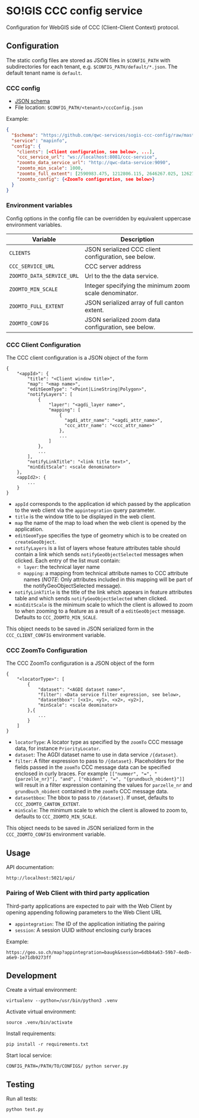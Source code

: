 SO!GIS CCC config service
=========================

Configuration for WebGIS side of CCC (Client-Client Context) protocol.


Configuration
-------------

The static config files are stored as JSON files in `$CONFIG_PATH` with subdirectories for each tenant,
e.g. `$CONFIG_PATH/default/*.json`. The default tenant name is `default`.

### CCC config

* [JSON schema](schemas/sogis-ccc-config.json)
* File location: `$CONFIG_PATH/<tenant>/cccConfig.json`

Example:
```json
{
  "$schema": "https://github.com/qwc-services/sogis-ccc-config/raw/master/schemas/sogis-ccc-config.json",
  "service": "mapinfo",
  "config": {
    "clients": [<Client configuration, see below>, ...],
    "ccc_service_url": "ws://localhost:8081/ccc-service",
    "zoomto_data_service_url": "http://qwc-data-service:9090",
    "zoomto_min_scale": 1000,
    "zoomto_full_extent": [2590983.475, 1212806.115, 2646267.025, 1262755.009],
    "zoomto_config": {<ZoomTo configuration, see below>}
  }
}
```


### Environment variables

Config options in the config file can be overridden by equivalent uppercase environment variables.

|          Variable         |                      Description                       |
|---------------------------|--------------------------------------------------------|
| `CLIENTS`                 | JSON serialized CCC client configuration, see below.   |
| `CCC_SERVICE_URL`         | CCC server address                                     |
| `ZOOMTO_DATA_SERVICE_URL` | Url to the the data service.                           |
| `ZOOMTO_MIN_SCALE`        | Integer specifying the minimum zoom scale denominator. |
| `ZOOMTO_FULL_EXTENT`      | JSON serialized array of full canton extent.           |
| `ZOOMTO_CONFIG`           | JSON serialized zoom data configuration, see below.    |


### CCC Client Configuration

The CCC client configuration is a JSON object of the form

    {
        "<appId>": {
            "title": "<Client window title>",
            "map": "<map name>",
            "editGeomType": "<Point|LineString|Polygon>",
            "notifyLayers": [
                {
                    "layer": "<agdi_layer name>",
                    "mapping": [
                        {
                          "agdi_attr_name": "<agdi_attr_name>",
                          "ccc_attr_name": "<ccc_attr_name>"
                        },
                        ...
                    ]
                },
                ...
            ],
            "notifyLinkTitle": "<link title text>",
            "minEditScale": <scale denominator>
        },
        <appId2>: {
            ...
        }
    }

* `appId` corresponds to the application id which passed by the application to the web client via the `appintegration` query parameter.
* `title` is the window title to be displayed in the web client.
* `map` the name of the map to load when the web client is opened by the application.
* `editGeomType` specifies the type of geometry which is to be created on `createGeoObject`.
* `notifyLayers` is a list of layers whose feature attributes table should contain a link which sends `notifyGeoObjectSelected` messages when clicked. Each entry of the list must contain:
  * `layer`: the technical layer name
  * `mapping`: a mapping from technical attribute names to CCC attribute names (*NOTE*: Only attributes included in this mapping will be part of the notifyGeoObjectSelected message).
* `notifyLinkTitle` is the title of the link which appears in feature attributes table and which sends `notifyGeoObjectSelected` when clicked.
* `minEditScale` is the minimum scale to which the client is allowed to zoom to when zooming to a feature as a result of a `editGeoObject` message. Defaults to `CCC_ZOOMTO_MIN_SCALE`.

This object needs to be saved in JSON serialized form in the `CCC_CLIENT_CONFIG` environment variable.


### CCC ZoomTo Configuration

The CCC ZoomTo configuration is a JSON object of the form

    {
        "<locatorType>": [
            {
                "dataset": "<AGDI dataset name>",
                "filter": <Data service filter expression, see below>,
                "datasetbbox": [<x1>, <y1>, <x2>, <y2>],
                "minScale": <scale deominator>
            },{
                ...
            }
        ]
    }

* `locatorType`: A locator type as specified by the `zoomTo` CCC message data, for instance `PriorityLocator`.
* `dataset`: The AGDI dataset name to use in data service `/{dataset}`.
* `filter`: A filter expression to pass to `/{dataset}`. Placeholders for the fields passed in the `zoomTo` CCC message data can be specified enclosed in curly braces. For example `[["nummer", "=", "{parzelle_nr}"], "and", ["nbident", "=", "{grundbuch_nbident}"]]` will result in a filter expression containing the values for `parzelle_nr` and `grundbuch_nbident` contained in the `zoomTo` CCC message data.
* `datasetbbox`: The bbox to pass to `/{dataset}`. If unset, defaults to `CCC_ZOOMTO_CANTON_EXTENT`.
* `minScale`: The minimum scale to which the client is allowed to zoom to, defaults to `CCC_ZOOMTO_MIN_SCALE`.

This object needs to be saved in JSON serialized form in the `CCC_ZOOMTO_CONFIG` environment variable.


Usage
-----

API documentation:

    http://localhost:5021/api/


### Pairing of Web Client with third party application

Third-party applications are expected to pair with the Web Client by opening appending following parameters to the Web Client URL

* `appintegration`: The ID of the application initiating the pairing
* `session`: A session UUID *without* enclosing curly braces

Example:

    https://geo.so.ch/map?appintegration=baugk&session=6dbb4a63-59b7-4edb-a6e9-1e71db9273ff

Development
-----------

Create a virtual environment:

    virtualenv --python=/usr/bin/python3 .venv

Activate virtual environment:

    source .venv/bin/activate

Install requirements:

    pip install -r requirements.txt

Start local service:

    CONFIG_PATH=/PATH/TO/CONFIGS/ python server.py


Testing
-------

Run all tests:

    python test.py

